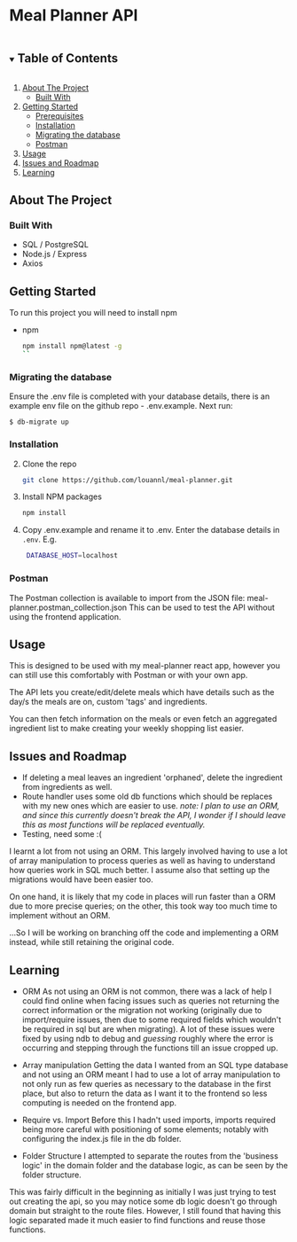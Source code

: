 # Meal Planner API
<!-- TABLE OF CONTENTS -->
<details open="open">
  <summary><h2 style="display: inline-block">Table of Contents</h2></summary>
  <ol>
    <li>
      <a href="#about-the-project">About The Project</a>
      <ul>
        <li><a href="#built-with">Built With</a></li>
      </ul>
    </li>
    <li>
      <a href="#getting-started">Getting Started</a>
      <ul>
        <li><a href="#prerequisites">Prerequisites</a></li>
        <li><a href="#installation">Installation</a></li>
        <li><a href="#migrating-the-database">Migrating the database</a></li>
        <li><a href="#postman">Postman</a></li>
      </ul>
    </li>
    <li><a href="#usage">Usage</a></li>
    <li><a href="#issues-and-roadmap">Issues and Roadmap</a></li>
    <li><a href="#learning">Learning</a></li>
  </ol>
</details>

<!-- ABOUT THE PROJECT -->
## About The Project

### Built With
- SQL / PostgreSQL
- Node.js / Express
- Axios

<!-- GETTING STARTED -->
## Getting Started
To run this project you will need to install npm 
* npm
  ```sh
  npm install npm@latest -g
  ``

### Migrating the database
Ensure the .env file is completed with your database details, there 
is an example env file on the github repo - .env.example.
Next run: 
```
$ db-migrate up
```

### Installation
2. Clone the repo
   ```sh
   git clone https://github.com/louannl/meal-planner.git
   ```
3. Install NPM packages
   ```sh
   npm install
   ```
4. Copy .env.example and rename it to .env. Enter the database details in `.env`. E.g.
   ```sh
    DATABASE_HOST=localhost
   ```

### Postman
The Postman collection is available to import from the JSON file: meal-planner.postman_collection.json
This can be used to test the API without using the frontend application.

<!-- USAGE EXAMPLES -->
## Usage
This is designed to be used with my meal-planner react app, however you can still use this comfortably with Postman or with your own app.

The API lets you create/edit/delete meals which have details such as the day/s the meals are on, custom 'tags' and ingredients. 

You can then fetch information on the meals or even fetch an aggregated ingredient list to make creating your weekly shopping list easier.

<!-- ROADMAP -->
## Issues and Roadmap
- If deleting a meal leaves an ingredient 'orphaned', delete the ingredient from ingredients as well.
- Route handler uses some old db functions which should be replaces with my new ones which are easier to use. *note: I plan to use an ORM, and since this currently doesn't break the API, I wonder if I should leave this as most functions will be replaced eventually.*
- Testing, need some :(

I learnt a lot from not using an ORM. This largely involved having to use a lot of array manipulation to process queries as well as having to understand how queries work in SQL much better. I assume also that setting up the migrations would have been easier too.

On one hand, it is likely that my code in places will run faster than a
ORM due to more precise queries; on the other, this took way too much time to implement without an ORM. 

...So I will be working on branching off the code and implementing a ORM instead, while still retaining the original code.

<!-- LEARNING -->
## Learning 
- ORM
As not using an ORM is not common, there was a lack of help I could find online when facing issues such as queries not returning the correct information or the migration not working (originally due to import/require issues, then due to some required fields which wouldn't be required in sql but are when migrating). A lot of these issues were fixed by using ndb to debug and *guessing* roughly where the error is occurring and stepping through the functions till an issue cropped up.

- Array manipulation
Getting the data I wanted from an SQL type database and not using an ORM meant I had to use a lot of array manipulation to not only run as few queries as necessary to the database in the first place, but also to return the data as I want it to the frontend so less computing is needed on the frontend app.

- Require vs. Import
Before this I hadn't used imports, imports required being more careful with positioning of some elements; notably with configuring the index.js file in the db folder.

- Folder Structure
I attempted to separate the routes from the 'business logic' in the domain folder and the database logic, as can be seen by the folder structure. 

This was fairly difficult in the beginning as initially I was just trying to test out creating the api, so you may notice some db logic doesn't go through domain but straight to the route files. However, I still found that having this logic separated made it much easier to find functions and reuse those functions. 
